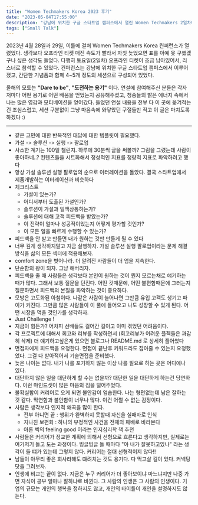 ```yaml
---
title: "Women Techmakers Korea 2023 후기"
date: "2023-05-04T17:55:00"
description: "강남에 위치한 구글 스타트업 캠퍼스에서 열린 Women Techmakers 2일차에 참석했다. 멋진 분들의 좋은 연설과 사람들의 밝은 에너지 속에서 많은 영감과 모티베이션을 얻어갈 수 있는 좋은 시간이었다"
tags: ["Small Talk"]
---
```


2023년 4월 28일과 29일, 이틀에 걸쳐 Women Techmakers Korea 컨퍼런스가 열렸었다. 생각보다 오프라인 티켓 매진 속도가 빨라서 자칫 늦었으면 표를 아예 못 구했겠구나 싶은 생각도 들었다. 다행히 토요일(2일차) 오프라인 티켓이 조금 남아있어서, 리스너로 참석할 수 있었다. 컨퍼런스는 강남에 위치한 구글 스타트업 캠퍼스에서 이루어졌고, 간단한 기념품과 함께 4~5개 정도의 세션으로 구성되어 있었다. 

올해의 모토는 **"Dare to be"**,  **"도전하는 용기"** 이다. 연설에 참여해주신 분들은 각자 저마다 어떤 용기로 어떤 배움을 얻었는지 공유해주셨고, 청중들의 밝은 에너지 속에서 나는 많은 영감과 모티베이션을 얻어갔다. 들었던 연설 내용을 전부 다 이 곳에 옮겨적는건 조심스럽고, 세션 구분없이 그냥 마음속에 와닿았던 구절들만 적고 이 글은 마치도록 하겠다 :) 


--------------------

- 같은 고민에 대한 반복적인 대답에 대한 템플릿이 필요했다. 
- 가설 -> 솔루션 -> 실행 -> 팔로업
- 사소한 계기는 100일 챌린지. 하루에 30분씩 글을 써볼까? 그림을 그렸는데 사람이 좋아하네..? 컨텐츠들을 시트화해서 정성적인 지표를 정량적 지표로 파악하려고 했다
- 항상 가설 솔루션 실행 팔로업의 순으로 이터레이션을 돌았다. 결국 스타트업에서 제품개발하는 이터레이션과 비슷하다
- 체크리스트
  - 가설이 있는가?
  - 어디서부터 도출된 가설인가?
  - 솔루션이 가설과 일맥상통하는가?
  - 솔루션에 대해 고객 피드백을 받았는가?
  - 이 전략이 얼마나 성공적이었는지 어떻게 평가할 것인가?
  - 이 모든 일을 빠르게 수행할 수 있는가?
- 피드백을 안 받고 만들면 내가 원하는 것만 만들게 될 수 있다
- 너무 깊게 생각하지말고 지금 실행하자. 가설 솔루션 실행 팔로업이라는 문제 해결 방식을 삶의 모든 섹터에 적용해보자.
- comfort zone을 벗어나라. 더 알려진 사람들이 더 업을 지속한다.
- 단순함의 왕이 되자. 그냥 해버리자.
- 피드백을 줄 때 사람들은 생각보다 본인이 원하는 것이 뭔지 모르는채로 얘기하는 때가 많다. 그래서 보통 질문을 던진다. 어떤 것때문에, 어떤 불편함때문에 그러는지 질문하면서 피드백의 본질을 파악하는 것이 중요하다.
- 모방은 고도화된 아첨이다. 나같은 사람이 늘어나면 그만큼 유입 고객도 생기고 파이가 커진다. 그만큼 많은 사람들이 이 풀에 들어오고 나도 성장할 수 있게 된다. 어떤 시장을 먹을 것인가를 생각하자.
- Just Challenge !
- 지금이 힘든가? 어차피 선배들도 걸어간 길이고 이미 겪었던 어려움이다. 
- 각 프로젝트에 대해서 회고와 리뷰를 작성하면서 (회고리뷰가 어려운 플젝들은 과감히 삭제) 더 얘기하고싶은게 있으면 블로그나 README.md 로 상세히 풀어썼다
- 면접자에게 피드백을 요청한다. 면접이 끝난후 키워드라도 잡아줄 수 있는지 요청했었다. 그걸 다 받아적어서 기술면접을 준비했다.
- 늦은 나이는 없다. 내가 나를 포기하지 않는 이상 나를 필요로 하는 곳은 어디에나 있다.
- 대단하지 않은 일을 대단하게 할 수는 없을까? 대단한 일을 대단하게 하는건 당연하다. 이런 마인드셋이 많은 마음의 짐을 덜어주었다.
- 불확실함이 커리어로 오게 되면 불안감이 엄습한다. 나는 형편없는데 남은 잘하는 것 같다. 막연함과 불안함이 너무나 많다. 이건 어쩔 수 없는 감정이다. 
- 사람은 생각보다 인지적 왜곡을 많이 한다.
  - 전부 아니면 끝 : 행위가 완벽하지 못할때 자신을 실패자로 인식
  - 지나친 보편화 : 하나의 부정적인 사건을 전체의 패배로 바라본다
  - 아론 벡의 feeling good 이라는 인지심리학 책 추천
- 사람들은 커리어가 정교한 계획에 의해서 선형으로 흐른다고 생각하지만, 실제로는 여기저기 돌고 도는 과정이다. 빙글빙글 돌 때마다 "아 내가 잘못하고있나" 라는 생각이 들 떄가 있는데 그렇지 않다. 커리어는 절대 선형적이지 않다!! 
- 남들이 아무리 좋은 회사라해도 떄려치는 것도 용기다. 다 먹고살 길이 있다. 커넥팅 닷을 그려보자.
- 인생에 비교는 끝이 없다. 지금은 누구 커리어가 더 좋아보이냐 마느냐지만 나중 가면 자식이 공부 얼마나 잘하냐로 바뀐다. 그 사람의 인생은 그 사람의 인생이다. 기업의 규모는 개인의 행복을 정하지도 않고, 개인의 타이틀이 개인을 설명하지도 않는다.
